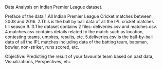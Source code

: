 Data Analysis on Indian Premier League dataset.

Preface of the data
  1.All Indian Premier League Cricket matches between 2008 and 2016.
  2.This is the ball by ball data of all the IPL cricket matches till season 9.
  3.The dataset contains 2 files: deliveries.csv and matches.csv.
  4.matches.csv contains details related to the match such as location, contesting teams, umpires, results, etc.
  5.deliveries.csv is the ball-by-ball data of all the IPL matches including data of the batting team, batsman, bowler, non-striker, runs scored, etc.

Objective: Predicting the result of your favourite team based on past data, Visualizations, Perspectives, etc.


